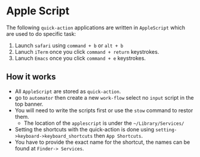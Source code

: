 # Apple Script
The following `quick-action` applications are written in `AppleScript` which are used to do specific task:
1. Launch `safari` using `command + b` or `alt + b`
2. Lanuch `iTerm` once you click `command + return` keystrokes.
3. Lanuch `Emacs` once you click `command + e` keystrokes.


## How it works
- All `AppleScript` are stored as `quick-action`.
- go to `automator` then create a new `work-flow` select no `input` script in the top banner.
- You will need to write the scripts first or use the `stow` command to restor them.
    - The location of the `applescript` is under the `~/Library/Services/`
- Setting the shortcuts with the quick-action is done using `setting->keyboard->keyboard_shortcuts` then `App Shortcuts`.
- You have to provide the exact name for the shortcut, the names can be found at `Finder-> Services`.

